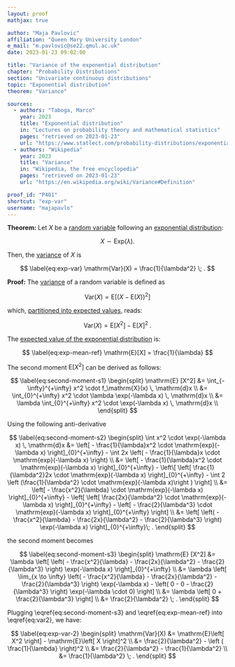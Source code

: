 ```yaml
---
layout: proof
mathjax: true

author: "Maja Pavlovic"
affiliation: "Queen Mary University London"
e_mail: "m.pavlovic@se22.qmul.ac.uk"
date: 2023-01-23 09:02:00

title: "Variance of the exponential distribution"
chapter: "Probability Distributions"
section: "Univariate continuous distributions"
topic: "Exponential distribution"
theorem: "Variance"

sources:
  - authors: "Taboga, Marco"
    year: 2023
    title: "Exponential distribution"
    in: "Lectures on probability theory and mathematical statistics"
    pages: "retrieved on 2023-01-23"
    url: "https://www.statlect.com/probability-distributions/exponential-distribution"
  - authors: "Wikipedia"
    year: 2023
    title: "Variance"
    in: "Wikipedia, the free encyclopedia"
    pages: "retrieved on 2023-01-23"
    url: "https://en.wikipedia.org/wiki/Variance#Definition"

proof_id: "P401"
shortcut: "exp-var"
username: "majapavlo"
---
```


**Theorem:** Let $X$ be a [random variable](/D/rvar) following an [exponential distribution](/D/exp):

$$
X \sim \mathrm{Exp}(\lambda) .
$$

Then, the [variance](/D/var) of $X$ is

$$ \label{eq:exp-var}
\mathrm{Var}(X) = \frac{1}{\lambda^2} \; .
$$


**Proof:** The [variance](/D/var) of a random variable is defined as

$$ \label{eq:var}
\mathrm{Var}(X) = \mathrm{E}\left[ (X-\mathrm{E}(X))^2 \right] 
$$

which, [partitioned into expected values](/P/var-mean), reads:

$$ \label{eq:var2}
\mathrm{Var}(X) = \mathrm{E}\left[ X^2 \right] - \mathrm{E}\left[ X \right]^2 \; .
$$

The [expected value of the exponential distribution](/P/exp-mean) is: 

$$ \label{eq:exp-mean-ref}
\mathrm{E}[X] = \frac{1}{\lambda}
$$

The second moment $\mathrm{E}[X^2]$ can be derived as follows:

$$ \label{eq:second-moment-s1}
\begin{split}
\mathrm{E} [X^2] &= \int_{- \infty}^{+\infty} x^2 \cdot f_\mathrm{X}(x) \, \mathrm{d}x \\ 
&= \int_{0}^{+\infty} x^2 \cdot \lambda \exp(-\lambda x) \, \mathrm{d}x \\ 
&= \lambda \int_{0}^{+\infty} x^2 \cdot \exp(-\lambda x) \, \mathrm{d}x \\
\end{split}
$$

Using the following anti-derivative

$$ \label{eq:second-moment-s2}
\begin{split}
\int x^2 \cdot \exp(-\lambda x) \, \mathrm{d}x &= \left[ - \frac{1}{\lambda}x^2 \cdot \mathrm{exp}(-\lambda x) \right]_{0}^{+\infty}  - \int 2x \left( - \frac{1}{\lambda}x \cdot \mathrm{exp}(-\lambda x) \right) \\
&= \left[ - \frac{1}{\lambda}x^2 \cdot \mathrm{exp}(-\lambda x) \right]_{0}^{+\infty}  - \left\[ \left[ \frac{1}{\lambda^2}2x \cdot \mathrm{exp}(-\lambda x) \right]_{0}^{+\infty} - \int 2 \left (\frac{1}{\lambda^2} \cdot \mathrm{exp}(-\lambda x)\right ) \right] \\
&= \left[ - \frac{x^2}{\lambda} \cdot \mathrm{exp}(-\lambda x) \right]_{0}^{+\infty}  - \left[ \left[ \frac{2x}{\lambda^2} \cdot \mathrm{exp}(-\lambda x) \right]_{0}^{+\infty} - \left[ - \frac{2}{\lambda^3} \cdot \mathrm{exp}(-\lambda x) \right]_{0}^{+\infty} \right] \\
&= \left[ \left( - \frac{x^2}{\lambda} - \frac{2x}{\lambda^2} - \frac{2}{\lambda^3} \right) \exp(-\lambda x)  \right]_{0}^{+\infty}\; .
\end{split}
$$

the second moment becomes

$$ \label{eq:second-moment-s3}
\begin{split}
\mathrm{E} [X^2] &= \lambda \left[ \left( - \frac{x^2}{\lambda} - \frac{2x}{\lambda^2} - \frac{2}{\lambda^3} \right) \exp(-\lambda x) \right]_{0}^{+\infty} \\
&= \lambda \left[ \lim_{x \to \infty} \left( - \frac{x^2}{\lambda} - \frac{2x}{\lambda^2} - \frac{2}{\lambda^3} \right) \exp(-\lambda x) - \left( 0 - 0 - \frac{2}{\lambda^3} \right) \exp(-\lambda \cdot 0) \right] \\
&= \lambda \left[ 0 + \frac{2}{\lambda^3} \right] \\
&= \frac{2}{\lambda^2} \; .
\end{split}
$$

Plugging \eqref{eq:second-moment-s3} and \eqref{eq:exp-mean-ref} into \eqref{eq:var2}, we have:

$$ \label{eq:exp-var-2}
\begin{split}
\mathrm{Var}(X) &= \mathrm{E}\left[ X^2 \right] - \mathrm{E}\left[ X \right]^2  \\
&= \frac{2}{\lambda^2} - \left ( \frac{1}{\lambda} \right)^2 \\
&= \frac{2}{\lambda^2} - \frac{1}{\lambda^2} \\
&= \frac{1}{\lambda^2} \; .
\end{split}
$$
